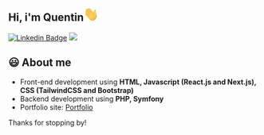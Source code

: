 <h2> Hi, i'm Quentin<img src="https://raw.githubusercontent.com/ABSphreak/ABSphreak/master/gifs/Hi.gif" width="30px"></h2>

[![Linkedin Badge](https://img.shields.io/badge/-Quentin_Da_Silva-blue?style=flat-square&logo=Linkedin&logoColor=white&link=https://https://www.linkedin.com/in/quentin-da-silva-a02428237/)](https://www.linkedin.com/in/quentin-da-silva-a02428237/) 
![](https://komarev.com/ghpvc/?username=DSQuentin&color=red)


## 😃 About me

- Front-end development using **HTML, Javascript (React.js and Next.js), CSS (TailwindCSS and Bootstrap)**
- Backend development using **PHP, Symfony**
- Portfolio site: [Portfolio](https://www.quentin-dasilva.fr/)

Thanks for stopping by!
